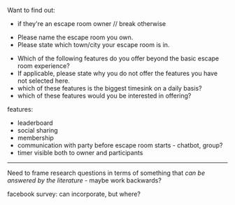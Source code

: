 Want to find out:
- if they're an escape room owner // break otherwise
* Please name the escape room you own.
* Please state which town/city your escape room is in.
- Which of the following features do you offer beyond the basic escape room experience?
- If applicable, please state why you do not offer the features you have not selected here.
- which of these features is the biggest timesink on a daily basis?
- which of these features would you be interested in offering?

features:
- leaderboard
- social sharing
- membership
- communication with party before escape room starts - chatbot, group?
- timer visible both to owner and participants

---

Need to frame research questions in terms of something that *can be answered by the literature* - maybe work backwards?

facebook survey: can incorporate, but where?
